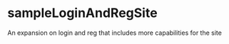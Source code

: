 # sampleLoginAndRegSite
 An expansion on login and reg that includes more capabilities for the site

